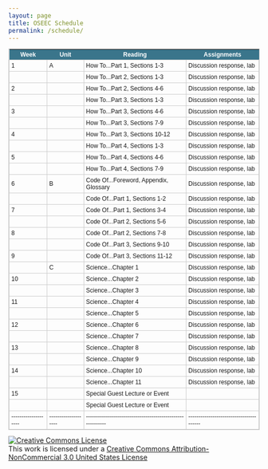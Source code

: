 ```yaml
---
layout: page
title: OSEEC Schedule
permalink: /schedule/
---
```

<style type="text/css">
	table.tableizer-table {
		font-size: 12px;
		border: 1px solid #CCC; 
		font-family: Arial, Helvetica, sans-serif;
	} 
	.tableizer-table td {
		padding: 4px;
		margin: 3px;
		border: 1px solid #CCC;
	}
	.tableizer-table th {
		background-color: #3A758B; 
		color: #FFF;
		font-weight: bold;
	}
</style>
<table class="tableizer-table">
<thead><tr class="tableizer-firstrow"><th>Week</th><th>Unit</th><th>Reading</th><th>Assignments</th></tr></thead><tbody>
 <tr><td>1</td><td>A</td><td>How To...Part 1, Sections 1-3</td><td>Discussion response, lab</td></tr>
 <tr><td>&nbsp;</td><td>&nbsp;</td><td>How To...Part 2, Sections 1-3</td><td>Discussion response, lab</td></tr>
 <tr><td>2</td><td>&nbsp;</td><td>How To...Part 2, Sections 4-6</td><td>Discussion response, lab</td></tr>
 <tr><td>&nbsp;</td><td>&nbsp;</td><td>How To...Part 3, Sections 1-3</td><td>Discussion response, lab</td></tr>
 <tr><td>3</td><td>&nbsp;</td><td>How To...Part 3, Sections 4-6</td><td>Discussion response, lab</td></tr>
 <tr><td>&nbsp;</td><td>&nbsp;</td><td>How To...Part 3, Sections 7-9</td><td>Discussion response, lab</td></tr>
 <tr><td>4</td><td>&nbsp;</td><td>How To...Part 3, Sections 10-12</td><td>Discussion response, lab</td></tr>
 <tr><td>&nbsp;</td><td>&nbsp;</td><td>How To...Part 4, Sections 1-3</td><td>Discussion response, lab</td></tr>
 <tr><td>5</td><td>&nbsp;</td><td>How To...Part 4, Sections 4-6</td><td>Discussion response, lab</td></tr>
 <tr><td>&nbsp;</td><td>&nbsp;</td><td>How To...Part 4, Sections 7-9</td><td>Discussion response, lab</td></tr>
 <tr><td>6</td><td>B</td><td>Code Of...Foreword, Appendix, Glossary</td><td>Discussion response, lab</td></tr>
 <tr><td>&nbsp;</td><td>&nbsp;</td><td>Code Of...Part 1, Sections 1-2</td><td>Discussion response, lab</td></tr>
 <tr><td>7</td><td>&nbsp;</td><td>Code Of...Part 1, Sections 3-4</td><td>Discussion response, lab</td></tr>
 <tr><td>&nbsp;</td><td>&nbsp;</td><td>Code Of...Part 2, Sections 5-6</td><td>Discussion response, lab</td></tr>
 <tr><td>8</td><td>&nbsp;</td><td>Code Of...Part 2, Sections 7-8</td><td>Discussion response, lab</td></tr>
 <tr><td>&nbsp;</td><td>&nbsp;</td><td>Code Of...Part 3, Sections 9-10</td><td>Discussion response, lab</td></tr>
 <tr><td>9</td><td>&nbsp;</td><td>Code Of...Part 3, Sections 11-12</td><td>Discussion response, lab</td></tr>
 <tr><td>&nbsp;</td><td>C</td><td>Science...Chapter 1</td><td>Discussion response, lab</td></tr>
 <tr><td>10</td><td>&nbsp;</td><td>Science...Chapter 2</td><td>Discussion response, lab</td></tr>
 <tr><td>&nbsp;</td><td>&nbsp;</td><td>Science...Chapter 3</td><td>Discussion response, lab</td></tr>
 <tr><td>11</td><td>&nbsp;</td><td>Science...Chapter 4</td><td>Discussion response, lab</td></tr>
 <tr><td>&nbsp;</td><td>&nbsp;</td><td>Science...Chapter 5</td><td>Discussion response, lab</td></tr>
 <tr><td>12</td><td>&nbsp;</td><td>Science...Chapter 6</td><td>Discussion response, lab</td></tr>
 <tr><td>&nbsp;</td><td>&nbsp;</td><td>Science...Chapter 7</td><td>Discussion response, lab</td></tr>
 <tr><td>13</td><td>&nbsp;</td><td>Science...Chapter 8</td><td>Discussion response, lab</td></tr>
 <tr><td>&nbsp;</td><td>&nbsp;</td><td>Science...Chapter 9</td><td>Discussion response, lab</td></tr>
 <tr><td>14</td><td>&nbsp;</td><td>Science...Chapter 10</td><td>Discussion response, lab</td></tr>
 <tr><td>&nbsp;</td><td>&nbsp;</td><td>Science...Chapter 11</td><td>Discussion response, lab</td></tr>
 <tr><td>15</td><td>&nbsp;</td><td>Special Guest Lecture or Event</td><td>&nbsp;</td></tr>
 <tr><td>&nbsp;</td><td>&nbsp;</td><td>Special Guest Lecture or Event</td><td></td></tr>
 <tr><td>--------------------</td><td>--------------------</td><td>-----------------------------------------------------------</td><td>----------------------------------------</td></tr>	
</tbody></table>
<a rel="license" href="http://creativecommons.org/licenses/by-nc/3.0/us/"><img alt="Creative Commons License" style="border-    width:0" src="https://i.creativecommons.org/l/by-nc/3.0/us/88x31.png" /></a><br />This work is licensed under a <a rel="license" href="http://creativecommons.org/licenses/by-nc/3.0/us/">Creative Commons Attribution-NonCommercial 3.0 United States License</a>
